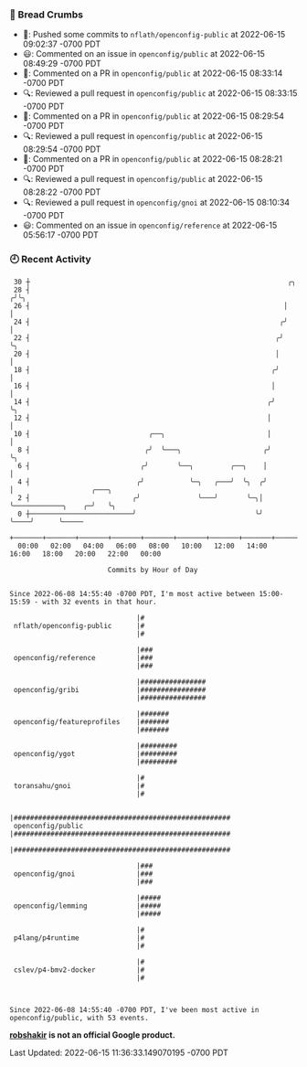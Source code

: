 ### 🍞 Bread Crumbs

 * 🚢: Pushed some commits to `nflath/openconfig-public` at 2022-06-15 09:02:37 -0700 PDT
 * 😃: Commented on an issue in `openconfig/public` at 2022-06-15 08:49:29 -0700 PDT
 * 💬: Commented on a PR in  `openconfig/public` at 2022-06-15 08:33:14 -0700 PDT
 * 🔍: Reviewed a pull request in  `openconfig/public` at 2022-06-15 08:33:15 -0700 PDT
 * 💬: Commented on a PR in  `openconfig/public` at 2022-06-15 08:29:54 -0700 PDT
 * 🔍: Reviewed a pull request in  `openconfig/public` at 2022-06-15 08:29:54 -0700 PDT
 * 💬: Commented on a PR in  `openconfig/public` at 2022-06-15 08:28:21 -0700 PDT
 * 🔍: Reviewed a pull request in  `openconfig/public` at 2022-06-15 08:28:22 -0700 PDT
 * 🔍: Reviewed a pull request in  `openconfig/gnoi` at 2022-06-15 08:10:34 -0700 PDT
 * 😃: Commented on an issue in `openconfig/reference` at 2022-06-15 05:56:17 -0700 PDT

### 🕘 Recent Activity
```
 30 ┼                                                               ╭╮
 28 ┤                                                              ╭╯╰╮
 26 ┤                                                              │  │
 24 ┤                                                             ╭╯  │
 22 ┤                                                            ╭╯   ╰╮
 20 ┤                                                            │     │
 18 ┤                                                           ╭╯     │
 16 ┤                                                           │      │
 14 ┤                                                          ╭╯      ╰╮
 12 ┤                                                          │        │
 10 ┤                             ╭──╮                         │        │
  8 ┤                            ╭╯  ╰───╮                    ╭╯        ╰╮
  6 ┤                           ╭╯       ╰──╮         ╭──╮    │          │
  4 ┤                          ╭╯           ╰─╮   ╭───╯  ╰╮  ╭╯          │                   ╭───╮
  2 ┤                         ╭╯              ╰───╯       ╰─╮│           ╰────────────╮    ╭─╯   ╰╮
  0 ┼─────────────────────────╯                             ╰╯                        ╰────╯      ╰─────
    +───────+───────+───────+───────+───────+───────+───────+───────+───────+───────+───────+───────+────
  00:00   02:00   04:00   06:00   08:00   10:00   12:00   14:00   16:00   18:00   20:00   22:00   00:00   

						Commits by Hour of Day


Since 2022-06-08 14:55:40 -0700 PDT, I'm most active between 15:00-15:59 - with 32 events in that hour.

```



```
                               |#
 nflath/openconfig-public      |#
                               |#

                               |###
 openconfig/reference          |###
                               |###

                               |################
 openconfig/gribi              |################
                               |################

                               |#######
 openconfig/featureprofiles    |#######
                               |#######

                               |#########
 openconfig/ygot               |#########
                               |#########

                               |#
 toransahu/gnoi                |#
                               |#

                               |#####################################################
 openconfig/public             |#####################################################
                               |#####################################################

                               |###
 openconfig/gnoi               |###
                               |###

                               |#####
 openconfig/lemming            |#####
                               |#####

                               |#
 p4lang/p4runtime              |#
                               |#

                               |#
 cslev/p4-bmv2-docker          |#
                               |#



Since 2022-06-08 14:55:40 -0700 PDT, I've been most active in openconfig/public, with 53 events.

```
**[robshakir](mailto:robjs@google.com) is not an official Google product.**  


Last Updated: 2022-06-15 11:36:33.149070195 -0700 PDT
